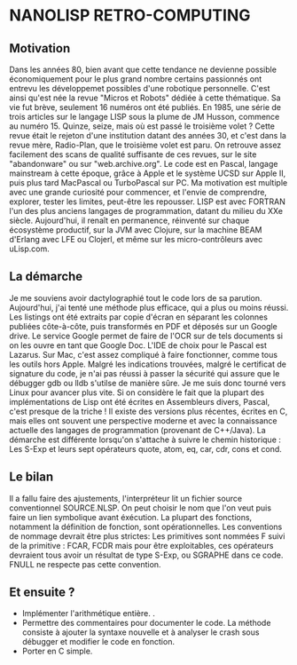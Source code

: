 # NANOLISP RETRO-COMPUTING

## Motivation

Dans les années 80, bien avant que cette tendance ne devienne possible économiquement pour le plus grand nombre
certains passionnés ont entrevu les développemet possibles d'une robotique personnelle.
C'est ainsi qu'est née la revue "Micros et Robots" dédiée à cette thématique. Sa vie fut brève, seulement 16 numéros
ont été publiés. En 1985, une série de trois articles sur le langage LISP sous la plume de JM Husson, commence au numéro
15. Quinze, seize, mais où est passé le troisième volet ? Cette revue était le rejeton d'une institution datant des 
années 30, et c'est dans la revue mère, Radio-Plan, que le troisième volet est paru. On retrouve assez facilement des 
scans de qualité suffisante de ces revues, sur le site "abandonware" ou sur "web.archive.org".
Le code est en Pascal, langage mainstream à cette époque, grâce à Apple et le système UCSD sur Apple II, puis plus tard
MacPascal ou TurboPascal sur PC.
Ma motivation est multiple avec une grande curiosité pour commencer, et l'envie de comprendre, explorer, tester les 
limites, peut-être les repousser.
LISP est avec FORTRAN l'un des plus anciens langages de programmation, datant du milieu du XXe siècle. Aujourd'hui, 
il renaît en permanence, réinventé sur chaque écosystème productif, sur la JVM avec Clojure, sur la machine BEAM 
d'Erlang avec LFE ou Clojerl, et même sur les micro-contrôleurs avec uLisp.com.   

## La démarche
Je me souviens avoir dactylographié tout le code lors de sa parution. Aujourd'hui, j'ai tenté une méthode plus efficace,
qui a plus ou moins réussi. Les listings ont été extraits par copie d'écran en séparant les colonnes publiées 
côte-à-côte, puis transformés en PDF et déposés sur un Google drive. Le service Google permet de faire de l'OCR sur de 
tels documents si on les ouvre en tant que Google Doc.
L'IDE de choix pour le Pascal est Lazarus. Sur Mac, c'est assez compliqué à faire fonctionner, comme tous les outils 
hors Apple. Malgré les indications trouvées, malgré le certificat de signature du code, je n'ai pas réussi à passer la 
sécurité qui assure que le débugger gdb ou lldb s'utilse de manière sûre. Je me suis donc tourné vers Linux pour avancer
plus vite.
Si on considère le fait que la plupart des implémentations de Lisp ont été écrites en Assembleurs divers, Pascal, c'est 
presque de la triche ! Il existe des versions plus récentes, écrites en C, mais elles ont souvent une perspective 
moderne et avec la connaissance actuelle des langages de programmation (provenant de C++/Java). La démarche est 
différente lorsqu'on s'attache à suivre le chemin historique : Les S-Exp et leurs sept opérateurs quote, atom, eq, car,
cdr, cons et cond.  

## Le bilan
Il a fallu faire des ajustements, l'interpréteur lit un fichier source conventionnel SOURCE.NLSP. On peut choisir le nom
que l'on veut puis faire un lien symbolique avant éxécution. La plupart des fonctions, notamment la définition de 
fonction, sont opérationnelles.
Les conventions de nommage devrait être plus strictes: Les primitives sont nommées F suivi de la primitive : FCAR, FCDR
mais pour être exploitables, ces opérateurs devraient tous avoir un résultat de type S-Exp, ou SGRAPHE dans ce code.
FNULL ne respecte pas cette convention.

## Et ensuite ? 
- Implémenter l'arithmétique entière. .
- Permettre des commentaires pour documenter le code. 
La méthode consiste à ajouter la syntaxe nouvelle et à analyser le crash sous débugger et modifier le code en fonction.
- Porter en C simple.
